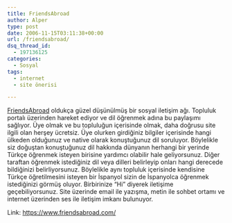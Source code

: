 ```yaml
---
title: FriendsAbroad
author: Alper
type: post
date: 2006-11-15T03:11:38+00:00
url: /friendsabroad/
dsq_thread_id:
  - 197136125
categories:
  - Sosyal
tags:
  - internet
  - site önerisi

---
```

[FriendsAbroad][1] oldukça güzel düşünülmüş bir sosyal iletişim ağı. Topluluk portalı üzerinden hareket ediyor ve dil öğrenmek adına bu paylaşımı sağlıyor. Üye olmak ve bu topluluğun içerisinde olmak, daha doğrusu site ilgili olan herşey ücretsiz. Üye olurken girdiğiniz bilgiler içerisinde hangi ülkeden olduğunuz ve native olarak konuştuğunuz dil soruluyor. Böylelikle siz doğuştan konuştuğunuz dil hakkında dünyanın herhangi bir yerinde Türkçe öğrenmek isteyen birisine yardımcı olabilir hale geliyorsunuz. Diğer taraftan öğrenmek istediğiniz dil veya dilleri belirleyip onları hangi derecede bildiğinizi belirliyorsunuz. Böylelikle aynı topluluk içerisinde kendisine Türkçe öğretilmesini isteyen bir İspanyol sizin de İspanyolca öğrenmek istediğinizi görmüş oluyor. Birbirinize &#8220;Hi&#8221; diyerek iletişime geçebiliyorsunuz. Site üzerinde email ile yazışma, metin ile sohbet ortamı ve internet üzerinden ses ile iletişim imkanı bulunuyor.

Link: <https://www.friendsabroad.com/>

 [1]: https://www.friendsabroad.com